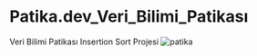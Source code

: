 # Patika.dev_Veri_Bilimi_Patikası
Veri Bilimi Patikası
 Insertion Sort Projesi
![patika](https://user-images.githubusercontent.com/79367972/139542433-236edfc1-314e-4994-b430-d671ea02cb94.png)
